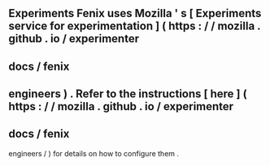 #
Experiments
Fenix
uses
Mozilla
'
s
[
Experiments
service
for
experimentation
]
(
https
:
/
/
mozilla
.
github
.
io
/
experimenter
-
docs
/
fenix
-
engineers
)
.
Refer
to
the
instructions
[
here
]
(
https
:
/
/
mozilla
.
github
.
io
/
experimenter
-
docs
/
fenix
-
engineers
/
)
for
details
on
how
to
configure
them
.
